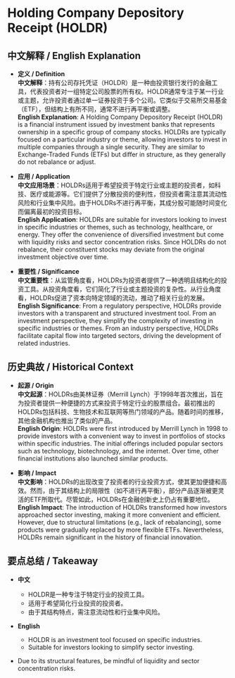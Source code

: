 # Holding Company Depository Receipt (HOLDR)

## 中文解释 / English Explanation

* **定义 / Definition**  
  **中文解释**：持有公司存托凭证（HOLDR）是一种由投资银行发行的金融工具，代表投资者对一组特定公司股票的所有权。HOLDR通常专注于某一行业或主题，允许投资者通过单一证券投资于多个公司。它类似于交易所交易基金（ETF），但结构上有所不同，通常不进行再平衡或调整。  
  **English Explanation**: A Holding Company Depository Receipt (HOLDR) is a financial instrument issued by investment banks that represents ownership in a specific group of company stocks. HOLDRs are typically focused on a particular industry or theme, allowing investors to invest in multiple companies through a single security. They are similar to Exchange-Traded Funds (ETFs) but differ in structure, as they generally do not rebalance or adjust.

* **应用 / Application**  
  **中文应用场景**：HOLDRs适用于希望投资于特定行业或主题的投资者，如科技、医疗或能源等。它们提供了分散投资的便利性，但投资者需注意其流动性风险和行业集中风险。由于HOLDRs不进行再平衡，其成分股可能随时间变化而偏离最初的投资目标。  
  **English Application**: HOLDRs are suitable for investors looking to invest in specific industries or themes, such as technology, healthcare, or energy. They offer the convenience of diversified investment but come with liquidity risks and sector concentration risks. Since HOLDRs do not rebalance, their constituent stocks may deviate from the original investment objective over time.

* **重要性 / Significance**  
  **中文重要性**：从监管角度看，HOLDRs为投资者提供了一种透明且结构化的投资工具。从投资角度看，它们简化了行业或主题投资的复杂性。从行业角度看，HOLDRs促进了资本向特定领域的流动，推动了相关行业的发展。  
  **English Significance**: From a regulatory perspective, HOLDRs provide investors with a transparent and structured investment tool. From an investment perspective, they simplify the complexity of investing in specific industries or themes. From an industry perspective, HOLDRs facilitate capital flow into targeted sectors, driving the development of related industries.

## 历史典故 / Historical Context

* **起源 / Origin**  
  **中文起源**：HOLDRs由美林证券（Merrill Lynch）于1998年首次推出，旨在为投资者提供一种便捷的方式来投资于特定行业的股票组合。最初推出的HOLDRs包括科技、生物技术和互联网等热门领域的产品。随着时间的推移，其他金融机构也推出了类似的产品。  
  **English Origin**: HOLDRs were first introduced by Merrill Lynch in 1998 to provide investors with a convenient way to invest in portfolios of stocks within specific industries. The initial offerings included popular sectors such as technology, biotechnology, and the internet. Over time, other financial institutions also launched similar products.

* **影响 / Impact**  
  **中文影响**：HOLDRs的出现改变了投资者的行业投资方式，使其更加便捷和高效。然而，由于其结构上的局限性（如不进行再平衡），部分产品逐渐被更灵活的ETF所取代。尽管如此，HOLDRs在金融创新史上仍占有重要地位。  
  **English Impact**: The introduction of HOLDRs transformed how investors approached sector investing, making it more convenient and efficient. However, due to structural limitations (e.g., lack of rebalancing), some products were gradually replaced by more flexible ETFs. Nevertheless, HOLDRs remain significant in the history of financial innovation.

## 要点总结 / Takeaway

* **中文**  
  - HOLDR是一种专注于特定行业的投资工具。
  - 适用于希望简化行业投资的投资者。
  - 由于其结构特点，需注意流动性和行业集中风险。

* **English**  
  - HOLDR is an investment tool focused on specific industries.
  - Suitable for investors looking to simplify sector investing.
- Due to its structural features, be mindful of liquidity and sector concentration risks.